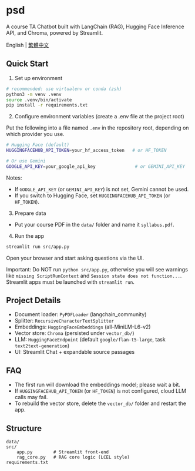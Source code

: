 # psd

A course TA Chatbot built with LangChain (RAG), Hugging Face Inference API, and Chroma, powered by Streamlit.

English | [繁體中文](./README.zh-TW.md)

## Quick Start

1. Set up environment

```bash
# recommended: use virtualenv or conda (zsh)
python3 -m venv .venv
source .venv/bin/activate
pip install -r requirements.txt
```

2. Configure environment variables (create a .env file at the project root)

Put the following into a file named `.env` in the repository root, depending on which provider you use.

```bash
# Hugging Face (default)
HUGGINGFACEHUB_API_TOKEN=your_hf_access_token   # or HF_TOKEN

# Or use Gemini
GOOGLE_API_KEY=your_google_api_key               # or GEMINI_API_KEY
```

Notes:

- If `GOOGLE_API_KEY` (or `GEMINI_API_KEY`) is not set, Gemini cannot be used.
- If you switch to Hugging Face, set `HUGGINGFACEHUB_API_TOKEN` (or `HF_TOKEN`).

3. Prepare data

- Put your course PDF in the `data/` folder and name it `syllabus.pdf`.

4. Run the app

```bash
streamlit run src/app.py
```

Open your browser and start asking questions via the UI.

Important: Do NOT run `python src/app.py`, otherwise you will see warnings like `missing ScriptRunContext` and `Session state does not function...`. Streamlit apps must be launched with `streamlit run`.

## Project Details

- Document loader: `PyPDFLoader` (langchain_community)
- Splitter: `RecursiveCharacterTextSplitter`
- Embeddings: `HuggingFaceEmbeddings` (all-MiniLM-L6-v2)
- Vector store: `Chroma` (persisted under `vector_db/`)
- LLM: `HuggingFaceEndpoint` (default `google/flan-t5-large`, task `text2text-generation`)
- UI: Streamlit Chat + expandable source passages

## FAQ

- The first run will download the embeddings model; please wait a bit.
- If `HUGGINGFACEHUB_API_TOKEN` (or `HF_TOKEN`) is not configured, cloud LLM calls may fail.
- To rebuild the vector store, delete the `vector_db/` folder and restart the app.

## Structure

```
data/
src/
	app.py        # Streamlit front-end
	rag_core.py   # RAG core logic (LCEL style)
requirements.txt
```